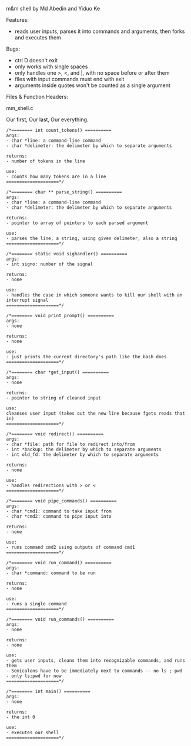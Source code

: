 m&m shell
by Md Abedin and Yiduo Ke

Features:
* reads user inputs, parses it into commands and arguments, then forks and executes them

Bugs:
* ctrl D doesn't exit 
* only works with single spaces 
* only handles one >, <, and |, with no space before or after them
* files with input commands must end with exit
* arguments inside quotes won't be counted as a single argument
	
Files & Function Headers:

mm_shell.c
	
Our first, Our last, Our everything.
	
	
	/*======== int count_tokens() ==========
	args:
	- char *line: a command-line command
	- char *delimeter: the delimeter by which to separate arguments

	returns:
	- number of tokens in the line

  	use:
	- counts how many tokens are in a line
	====================*/
	
	/*======== char ** parse_string() ==========
	args:
	- char *line: a command-line command
	- char *delimeter: the delimeter by which to separate arguments

	returns:
	- pointer to array of pointers to each parsed argument

  	use:
	- parses the line, a string, using given delimeter, also a string
	====================*/

	/*======== static void sighandler() ==========
	args:
	- int signo: number of the signal

	returns:
	- none

	use:
	- handles the case in which someone wants to kill our shell with an interrupt signal
	====================*/
	
	/*======== void print_prompt() ==========
	args:
	- none

	returns:
	- none

	use:
	- just prints the current directory's path like the bash does
	====================*/

	/*======== char *get_input() ==========
	args:
	- none

	returns:
	- pointer to string of cleaned input 

	use:
	cleanses user input (takes out the new line because fgets reads that in)
	====================*/

	/*======== void redirect() ==========
	args:
	- char *file: path for file to redirect into/from
	- int *backup: the delimeter by which to separate arguments
	- int old_fd: the delimeter by which to separate arguments

	returns:
	- none

	use:
	- handles redirections with > or <
	====================*/

	/*======== void pipe_commands() ==========
	args:
	- char *cmd1: command to take input from
	- char *cmd2: command to pipe input into

	returns:
	- none

	use:
	- runs command cmd2 using outputs of command cmd1
	====================*/

	/*======== void run_command() ==========
	args:
	- char *command: command to be run

	returns:
	- none

	use:
	- runs a single command
	====================*/

	/*======== void run_commands() ==========
	args:
	- none

	returns:
	- none

	use:
	- gets user inputs, cleans them into recognizable commands, and runs them
	- Semicolons have to be immediately next to commands -- no ls ; pwd
	- only ls;pwd for now
	====================*/

	/*======== int main() ==========
	args:
	- none

	returns:
	- the int 0

	use:
	- executes our shell
	====================*/
